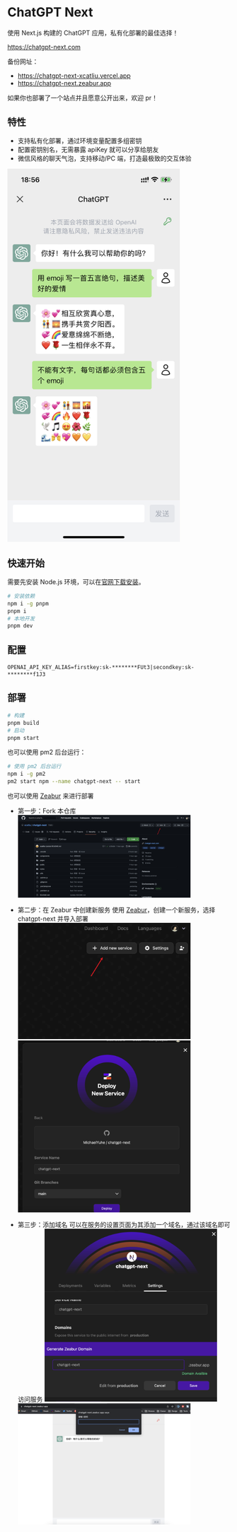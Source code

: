 # ChatGPT Next

使用 Next.js 构建的 ChatGPT 应用，私有化部署的最佳选择！

https://chatgpt-next.com

备份网址：
- https://chatgpt-next-xcatliu.vercel.app
- https://chatgpt-next.zeabur.app

如果你也部署了一个站点并且愿意公开出来，欢迎 pr！

## 特性

- 支持私有化部署，通过环境变量配置多组密钥
- 配置密钥别名，无需暴露 apiKey 就可以分享给朋友
- 微信风格的聊天气泡，支持移动/PC 端，打造最极致的交互体验

<img src="./public/screenshot.png" width="390">

## 快速开始

需要先安装 Node.js 环境，可以在[官网下载安装](https://nodejs.org/en/)。

```bash
# 安装依赖
npm i -g pnpm
pnpm i
# 本地开发
pnpm dev
```

## 配置

```
OPENAI_API_KEY_ALIAS=firstkey:sk-********FUt3|secondkey:sk-********f1J3
```

## 部署

```bash
# 构建
pnpm build
# 启动
pnpm start
```

也可以使用 pm2 后台运行：

```bash
# 使用 pm2 后台运行
npm i -g pm2
pm2 start npm --name chatgpt-next -- start
```

也可以使用 [Zeabur](https://github.com/zeabur) 来进行部署

- 第一步：Fork 本仓库
  <img src="./public/deploy/fork.png" width="390">  
- 第二步：在 Zeabur 中创建新服务
  使用 [Zeabur](https://dash.zeabur.com)，创建一个新服务，选择 chatgpt-next 并导入部署
  <img src="./public/deploy/create.png" width="390">  
  <img src="./public/deploy/deploy.png" width="390">  

- 第三步：添加域名
  可以在服务的设置页面为其添加一个域名，通过该域名即可访问服务
  <img src="./public/deploy/domain.png" width="390">  
  <img src="./public/deploy/finish.png" width="390">  
